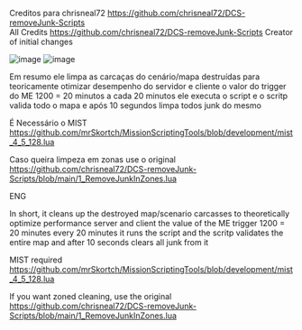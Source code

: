 Creditos para chrisneal72 https://github.com/chrisneal72/DCS-removeJunk-Scripts   
All Credits https://github.com/chrisneal72/DCS-removeJunk-Scripts Creator of initial changes

![image](https://github.com/user-attachments/assets/e9a227ec-efc2-4909-a021-1acd5de74232)
![image](https://github.com/user-attachments/assets/adb4550d-b17e-4eef-a285-937d49161b3c)
  
Em resumo ele limpa as carcaças do cenário/mapa destruídas para teoricamente otimizar desempenho do servidor e cliente
o valor do trigger do ME 1200 = 20 minutos a cada 20 minutos ele executa o script e o scritp valida todo o mapa e após 10 segundos limpa todos junk do mesmo

É Necessário o MIST
https://github.com/mrSkortch/MissionScriptingTools/blob/development/mist_4_5_128.lua

Caso queira limpeza em zonas use o original https://github.com/chrisneal72/DCS-removeJunk-Scripts/blob/main/1_RemoveJunkInZones.lua

ENG

In short, it cleans up the destroyed map/scenario carcasses to theoretically optimize performance server and client
the value of the ME trigger 1200 = 20 minutes every 20 minutes it runs the script and the scritp validates the entire map and after 10 seconds clears all junk from it

MIST required
https://github.com/mrSkortch/MissionScriptingTools/blob/development/mist_4_5_128.lua

If you want zoned cleaning, use the original https://github.com/chrisneal72/DCS-removeJunk-Scripts/blob/main/1_RemoveJunkInZones.lua
